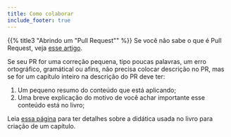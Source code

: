 ```yaml
---
title: Como colaborar
include_footer: true
---
```


{{% title3 "Abrindo um \"Pull Request\"" %}}
Se você não sabe o que é Pull Request, veja [esse artigo](https://gomex.me/2020/07/05/precisamos-falar-sobre-pull-request/).

Se seu PR for uma correção pequena, tipo poucas palavras, um erro ortográfico, gramátical ou afins, não precisa colocar descrição no PR, mas se for um capítulo inteiro na descrição do PR deve ter:

 1. Um pequeno resumo do conteúdo que está aplicando;
 2. Uma breve explicação do motivo de você achar importante esse conteúdo está no livro; 

Leia [essa página](https://deployemproducao.dev/construindo) para ter detalhes sobre a didática usada no livro para criação de um capítulo.
